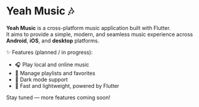 # Yeah Music 🎶

**Yeah Music** is a cross-platform music application built with Flutter.  
It aims to provide a simple, modern, and seamless music experience across **Android**, **iOS**, and **desktop** platforms.

✨ Features (planned / in progress):
- 🎧 Play local and online music
- 📂 Manage playlists and favorites
- 🌙 Dark mode support
- 🚀 Fast and lightweight, powered by Flutter

Stay tuned — more features coming soon!
